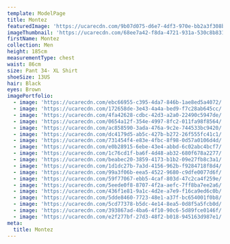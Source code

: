 ```yaml
---
template: ModelPage
title: Montez
featuredImage: 'https://ucarecdn.com/9b07d075-d6e7-4df3-970e-bb2a3f308b53/'
imageThumbnail: 'https://ucarecdn.com/68ee7a42-f8da-4721-931a-530c8b8315a4/'
firstName: Montez
collection: Men
height: 185cm
measurementType: chest
waist: 86cm
size: Pant 34- XL Shirt
shoeSize: 13US
hair: Black
eyes: Brown
imagePortfolio:
  - image: 'https://ucarecdn.com/ebc66955-c395-4da7-846b-1ae8ed5a4072/'
  - image: 'https://ucarecdn.com/172658de-3e43-4a4a-bed9-f7c28ab645cc/'
  - image: 'https://ucarecdn.com/4fa42628-cdbc-42d3-a2a0-22490c5947de/'
  - image: 'https://ucarecdn.com/0654a12f-354e-4997-8fc2-011fa98f8564/'
  - image: 'https://ucarecdn.com/ac858590-3ada-476a-9c2e-744533bc9420/'
  - image: 'https://ucarecdn.com/dc4179d5-ab5c-427b-b272-26f555fc41c1/'
  - image: 'https://ucarecdn.com/731454f4-e83e-4fbc-8f98-0d57a0106d4d/'
  - image: 'https://ucarecdn.com/e0b28915-6ebe-43e4-abbd-6c02abc4bcf7/'
  - image: 'https://ucarecdn.com/1c76cd1f-ba6f-4d48-ab32-680f678a2277/'
  - image: 'https://ucarecdn.com/beabec20-3859-4173-b1b2-09e27fb8c3a1/'
  - image: 'https://ucarecdn.com/1d1dc27b-7a3d-4156-962b-f9284718f8d4/'
  - image: 'https://ucarecdn.com/99a3f06b-eea5-4522-9680-c9dfe0077d6f/'
  - image: 'https://ucarecdn.com/59f77067-ebb5-4caf-803d-47c2ca4f259e/'
  - image: 'https://ucarecdn.com/5eede0f8-8707-4f2a-aefc-7ff8ba7ee2a6/'
  - image: 'https://ucarecdn.com/436f1e81-9a1c-4d2e-a7e9-f16ca9ed6c0b/'
  - image: 'https://ucarecdn.com/5dde8460-7723-48e1-a37f-bc654001f0b8/'
  - image: 'https://ucarecdn.com/5cd77378-b5dc-4e14-8ea5-0d8f5a5fcb0d/'
  - image: 'https://ucarecdn.com/393867ad-4ba6-4f10-90c6-5d89fce0146f/'
  - image: 'https://ucarecdn.com/e2f277bf-27d3-48f2-b018-945163d987e1/'
meta:
  title: Montez
---
```


